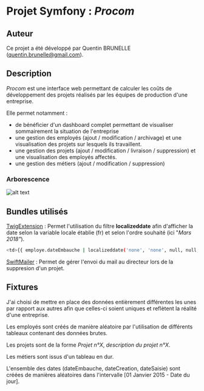 # Projet Symfony : _Procom_

## Auteur

Ce projet a été développé par Quentin BRUNELLE (quentin.brunelle@gmail.com).

## Description

_Procom_ est une interface web permettant de calculer les coûts de développement des projets réalisés par les équipes 
de production d'une entreprise.

Elle permet notamment : 
* de bénéficier d'un dashboard complet permettant de visualiser sommairement la situation
de l'entreprise
* une gestion des employés (ajout / modification / archivage) et une visualisation 
des projets sur lesquels ils travaillent.
* une gestion des projets (ajout / modification / livraison / suppression) et une
visualisation des employés affectés.
* une gestion des métiers (ajout / modification / suppression)

### Arborescence 

![alt text](http://lp.florianhermann.fr/img/procom/arbo.png)

## Bundles utilisés

[TwigExtension](https://numa-bord.com/miniblog/symfony-afficher-date-francais-twig/) : Permet l'utilisation du filtre __localizeddate__ afin d'afficher la date selon la variable
locale établie (fr) et selon l'ordre souhaité (ici "_Mars 2018"_).

```bash
<td>{{ employe.dateEmbauche | localizeddate('none', 'none', null, null, 'MMMM Y') | capitalize }}</td>
```

[SwiftMailer](https://swiftmailer.symfony.com/) : Permet de gérer l'envoi du mail au directeur lors de la suppresion d'un projet.


## Fixtures

J'ai choisi de mettre en place des données entièrement différentes les unes
par rapport aux autres afin que celles-ci soient uniques et reflètent la réalité
d'une entreprise.

Les employés sont créés de manière aléatoire par l'utilisation de différents tableaux
contenant des données brutes.

Les projets sont de la forme _Projet n°X_, _description du projet n°X_.

Les métiers sont issus d'un tableau en dur.

L'ensemble des dates (dateEmbauche, dateCreation, dateSaisie) sont créées de manières 
aléatoires dans l'intervalle [01 Janvier 2015 - Date du jour].


